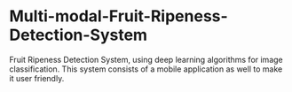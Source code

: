 # Multi-modal-Fruit-Ripeness-Detection-System
Fruit Ripeness Detection System, using deep learning algorithms for image classification. This system consists of a mobile application as well to make it user friendly. 
